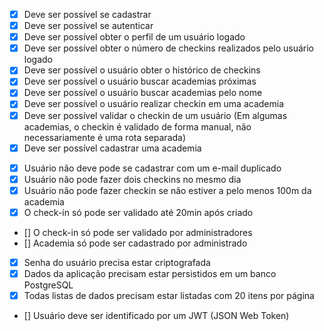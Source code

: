 
<!-- Projeto baseado no gympass-->
<!-- GYMPASS style app -->

<!-- Requisitos Funcionais -->
<!-- Funcionalidade em sí -->
- [X] Deve ser possível se cadastrar
- [X] Deve ser possível se autenticar
- [X] Deve ser possível obter o perfil de um usuário logado
- [X] Deve ser possível obter o número de checkins realizados pelo usuário logado
- [X] Deve ser possível o usuário obter o histórico de checkins
- [X] Deve ser possível o usuário buscar academias próximas
- [X] Deve ser possível o usuário buscar academias pelo nome
- [X] Deve ser possível o usuário realizar checkin em uma academia
- [X] Deve ser possível validar o checkin de um usuário (Em algumas academias, o checkin é validado de forma manual, não necessariamente é uma rota separada)
- [X] Deve ser possível cadastrar uma academia 

<!-- Regras de Negócio-->
<!-- Condições para cada regra de negócio (ifs) -->
- [X] Usuário não deve pode se cadastrar com um e-mail duplicado
- [X] Usuário não pode fazer dois checkins no mesmo dia
- [X] Usuário não pode fazer checkin se não estiver a pelo menos 100m da academia
- [X] O check-in só pode ser validado até 20min após criado
- [] O check-in só pode ser validado por administradores
- [] Academia só pode ser cadastrado por administrado
<!-- Requisitos Não Funcionais -->
<!-- Não partem do clientes, são mais técnicos do que a nível de funcionalidade, qual database,paginação -->
- [X] Senha do usuário precisa estar criptografada
- [X] Dados da aplicação precisam estar persistidos em um banco PostgreSQL
- [X] Todas listas de dados precisam estar listadas com  20 itens por página
- [] Usuário deve ser identificado por um JWT (JSON Web Token)